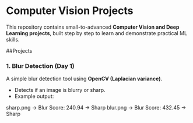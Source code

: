 # Computer Vision Projects 

This repository contains small-to-advanced **Computer Vision and Deep Learning projects**, built step by step to learn and demonstrate practical ML skills.  

##Projects

### 1. Blur Detection (Day 1)
A simple blur detection tool using **OpenCV (Laplacian variance)**.  
- Detects if an image is blurry or sharp.  
- Example output:

sharp.png → Blur Score: 240.94 → Sharp
blur.png → Blur Score: 432.45 → Sharp

